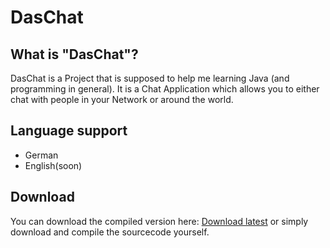 # DasChat
## What is "DasChat"?

DasChat is a Project that is supposed to help me learning Java (and programming in general). It is a Chat Application which allows you to either chat with people in your Network or around the world.

## Language support

- German
- English(soon)

## Download

You can download the compiled version here: [Download latest](https://github.com/Bios-Marcel/DasChat/releases/latest) or simply download and compile the sourcecode yourself.
